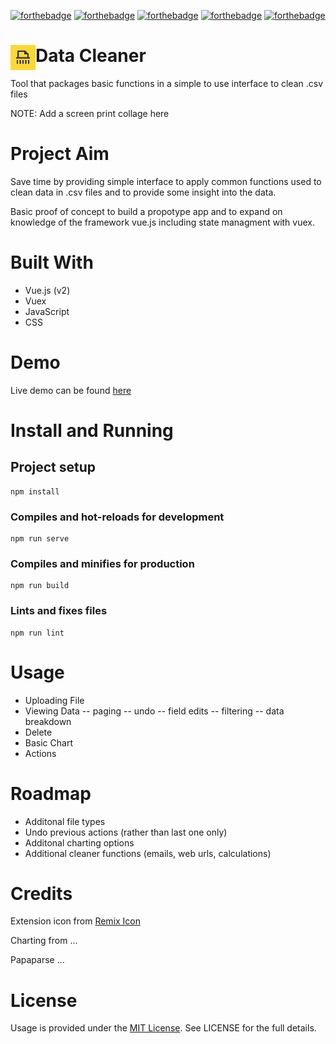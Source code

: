 [![forthebadge](https://forthebadge.com/images/badges/made-with-vue.svg)](https://forthebadge.com)
[![forthebadge](https://forthebadge.com/images/badges/made-with-javascript.svg)](https://forthebadge.com)
[![forthebadge](https://forthebadge.com/images/badges/uses-html.svg)](https://forthebadge.com)
[![forthebadge](https://forthebadge.com/images/badges/uses-css.svg)](https://forthebadge.com)
[![forthebadge](https://forthebadge.com/images/badges/built-with-love.svg)](https://forthebadge.com)

# <img align="left" width="40" height="40" src="src/assets/icon-readme.png">Data Cleaner

Tool that packages basic functions in a simple to use interface to clean .csv files

NOTE: Add a screen print collage here

# Project Aim
Save time by providing simple interface to apply common functions used to clean data in .csv files and to provide some insight into the data.

Basic proof of concept to build a propotype app and to expand on knowledge of the framework vue.js including state managment with vuex.


# Built With
- Vue.js (v2)
- Vuex
- JavaScript
- CSS


# Demo
Live demo can be found [here](https://link)

# Install and Running
## Project setup
```
npm install
```

### Compiles and hot-reloads for development
```
npm run serve
```

### Compiles and minifies for production
```
npm run build
```

### Lints and fixes files
```
npm run lint
```

# Usage

- Uploading File
- Viewing Data
-- paging
-- undo
-- field edits
-- filtering
-- data breakdown
- Delete
- Basic Chart
- Actions


# Roadmap

- Additonal file types
- Undo previous actions (rather than last one only)
- Additonal charting options
- Additional cleaner functions (emails, web urls, calculations)
  

# Credits

Extension icon from [Remix Icon](https://remixicon.com/)

Charting from ...

Papaparse ...


# License
Usage is provided under the [MIT License](http://opensource.org/licenses/mit-license.php). See LICENSE for the full details.
